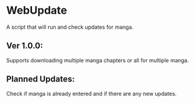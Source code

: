 # WebUpdate

A script that will run and check updates for manga.

## Ver 1.0.0:

Supports downloading multiple manga chapters or all for multiple manga.

## Planned Updates:

Check if manga is already entered and if there are any new updates.
